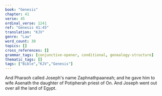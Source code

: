 ```yaml
---
book: "Genesis"
chapter: 41
verse: 45
ordinal_verse: 1241
ref: "Genesis 41:45"
translation: "KJV"
genre: "Law"
word_count: 30
topics: []
cross_references: []
grammar_tags: [conjunctive-opener, conditional, genealogy-structure]
thematic_tags: []
tags: ["Bible","KJV","Genesis"]
---
```

And Pharaoh called Joseph's name Zaphnathpaaneah; and he gave him to wife Asenath the daughter of Potipherah priest of On. And Joseph went out over all the land of Egypt.
